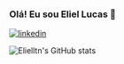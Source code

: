 ### Olá! Eu sou Eliel Lucas 👋
[![linkedin](https://img.shields.io/badge/LinkedIn-0077B5?style=for-the-badge&logo=linkedin&logoColor=white)](https://www.linkedin.com/in/eliel-lucas-trajano-neto-a1410a281/)

![Elielltn's GitHub stats](https://github-readme-stats.vercel.app/api?username=Elielltn&show_icons=true&theme=radical)
<!--
**Elielltn/Elielltn** is a ✨ _special_ ✨ repository because its `README.md` (this file) appears on your GitHub profile.

Here are some ideas to get you started:

- 🔭 I’m currently working on ...
- 🌱 I’m currently learning ...
- 👯 I’m looking to collaborate on ...
- 🤔 I’m looking for help with ...
- 💬 Ask me about ...
- 📫 How to reach me: ...
- 😄 Pronouns: ...
- ⚡ Fun fact: ...
-->
